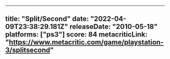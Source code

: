 
---
title: "Split/Second"
date: "2022-04-09T23:38:29.181Z"
releaseDate: "2010-05-18"
platforms: ["ps3"]
score: 84
metacriticLink: "https://www.metacritic.com/game/playstation-3/splitsecond"
---
